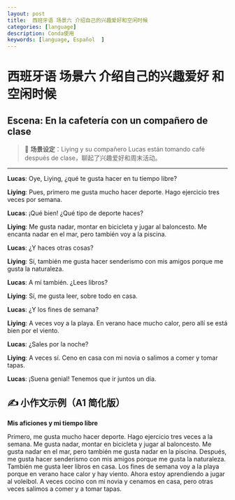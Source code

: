 ```yaml
---
layout: post
title:  西班牙语 场景六 介绍自己的兴趣爱好和空闲时候
categories: [language] 
description: Conda使用
keywords: [language, Español  ] 
---
```


# 西班牙语 场景六 介绍自己的兴趣爱好 和空闲时候



##  **Escena: En la cafetería con un compañero de clase**

> 🎯 **场景设定**：Liying y su compañero Lucas están tomando café después de clase，聊起了兴趣爱好和周末活动。

------

**Lucas**: Oye, Liying, ¿qué te gusta hacer en tu tiempo libre?

**Liying**: Pues, primero me gusta mucho hacer deporte. Hago ejercicio tres veces por semana.

**Lucas**: ¡Qué bien! ¿Qué tipo de deporte haces?

**Liying**: Me gusta nadar, montar en bicicleta y jugar al baloncesto. Me encanta nadar en el mar, pero también voy a la piscina.

**Lucas**: ¿Y haces otras cosas?

**Liying**: Sí, también me gusta hacer senderismo con mis amigos porque me gusta la naturaleza.

**Lucas**: A mí también. ¿Lees libros?

**Liying**: Sí, me gusta leer, sobre todo en casa.

**Lucas**: ¿Y los fines de semana?

**Liying**: A veces voy a la playa. En verano hace mucho calor, pero allí se está bien por el viento.

**Lucas**: ¿Sales por la noche?

**Liying**: A veces sí. Ceno en casa con mi novia o salimos a comer y tomar tapas.

**Lucas**: ¡Suena genial! Tenemos que ir juntos un día.







## ✍️ **小作文示例（A1 简化版）**

**Mis aficiones y mi tiempo libre**

Primero, me gusta mucho hacer deporte. Hago ejercicio tres veces a la semana.
 Me gusta nadar, montar en bicicleta y jugar al baloncesto.
 Me gusta nadar en el mar, pero también me gusta nadar en la piscina.
 Después, me gusta hacer senderismo con mis amigos porque me gusta la naturaleza.
 También me gusta leer libros en casa.
 Los fines de semana voy a la playa porque en verano hace calor y hay viento.
 Ahora estoy aprendiendo a jugar al voleibol.
 A veces cocino con mi novia y cenamos en casa, pero otras veces salimos a comer y a tomar tapas.
